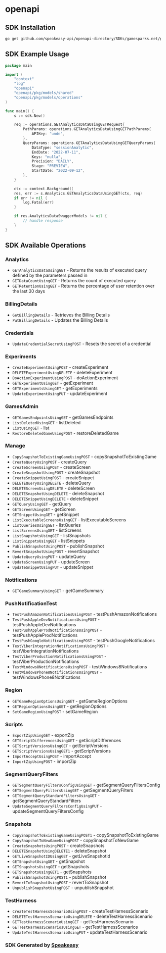 # openapi

<!-- Start SDK Installation -->
## SDK Installation

```bash
go get github.com/speakeasy-api/openapi-directory/SDKs/gamesparks.net/game-details/v2/go
```
<!-- End SDK Installation -->

## SDK Example Usage
<!-- Start SDK Example Usage -->
```go
package main

import (
    "context"
    "log"
    "openapi"
    "openapi/pkg/models/shared"
    "openapi/pkg/models/operations"
)

func main() {
    s := sdk.New()

    req := operations.GETAnalyticsDataUsingGETRequest{
        PathParams: operations.GETAnalyticsDataUsingGETPathParams{
            APIKey: "unde",
        },
        QueryParams: operations.GETAnalyticsDataUsingGETQueryParams{
            DataType: "sessionAnalytic",
            EndDate: "2022-07-11",
            Keys: "nulla",
            Precision: "DAILY",
            Stage: "PREVIEW",
            StartDate: "2022-09-12",
        },
    }

    ctx := context.Background()
    res, err := s.Analytics.GETAnalyticsDataUsingGET(ctx, req)
    if err != nil {
        log.Fatal(err)
    }

    if res.AnalyticsDataSwaggerModels != nil {
        // handle response
    }
}
```
<!-- End SDK Example Usage -->

<!-- Start SDK Available Operations -->
## SDK Available Operations


### Analytics

* `GETAnalyticsDataUsingGET` - Returns the results of executed query defined by the parameters passed in
* `GETDataCountUsingGET` - Returns the count of executed query
* `GETRetentionUsingGET` - Returns the percentage of user retention over the last 30 days

### BillingDetails

* `GetBillingDetails` - Retrieves the Billing Details
* `PutBillingDetails` - Updates the Billing Details

### Credentials

* `UpdateCredentialSecretUsingPOST` - Resets the secret of a credential

### Experiments

* `CreateExperimentUsingPOST` - createExperiment
* `DELETEExperimentUsingDELETE` - deleteExperiment
* `DoActionExperimentUsingPOST` - doActionExperiment
* `GETExperimentUsingGET` - getExperiment
* `GETExperimentsUsingGET` - getExperiments
* `UpdateExperimentUsingPUT` - updateExperiment

### GamesAdmin

* `GETGamesEndpointsUsingGET` - getGamesEndpoints
* `ListDeletedUsingGET` - listDeleted
* `ListUsingGET` - list
* `RestoreDeletedGameUsingPOST` - restoreDeletedGame

### Manage

* `CopySnapshotToExistingGameUsingPOST` - copySnapshotToExistingGame
* `CreateQueryUsingPOST` - createQuery
* `CreateScreenUsingPOST` - createScreen
* `CreateSnapshotUsingPOST` - createSnapshot
* `CreateSnippetUsingPOST` - createSnippet
* `DELETEQueryUsingDELETE` - deleteQuery
* `DELETEScreenUsingDELETE` - deleteScreen
* `DELETESnapshotUsingDELETE` - deleteSnapshot
* `DELETESnippetUsingDELETE` - deleteSnippet
* `GETQueryUsingGET` - getQuery
* `GETScreenUsingGET` - getScreen
* `GETSnippetUsingGET` - getSnippet
* `ListExecutableScreensUsingGET` - listExecutableScreens
* `ListQueriesUsingGET` - listQueries
* `ListScreensUsingGET` - listScreens
* `ListSnapshotsUsingGET` - listSnapshots
* `ListSnippetsUsingGET` - listSnippets
* `PublishSnapshotUsingPOST` - publishSnapshot
* `RevertSnapshotUsingPOST` - revertSnapshot
* `UpdateQueryUsingPUT` - updateQuery
* `UpdateScreenUsingPUT` - updateScreen
* `UpdateSnippetUsingPUT` - updateSnippet

### Notifications

* `GETGameSummaryUsingGET` - getGameSummary

### PushNotificationTest

* `TestPushAmazonNotificationsUsingPOST` - testPushAmazonNotifications
* `TestPushAppleDevNotificationsUsingPOST` - testPushAppleDevNotifications
* `TestPushAppleProdNotificationsUsingPOST` - testPushAppleProdNotifications
* `TestPushGoogleNotificationsUsingPOST` - testPushGoogleNotifications
* `TestViberIntegrationNotificationsUsingPOST` - testViberIntegrationNotifications
* `TestViberProductionNotificationsUsingPOST` - testViberProductionNotifications
* `TestWindows8NotificationsUsingPOST` - testWindows8Notifications
* `TestWindowsPhone8NotificationsUsingPOST` - testWindowsPhone8Notifications

### Region

* `GETGameRegionOptionsUsingGET` - getGameRegionOptions
* `GETRegionOptionsUsingGET` - getRegionOptions
* `SetGameRegionUsingPOST` - setGameRegion

### Scripts

* `ExportZipUsingGET` - exportZip
* `GETScriptDifferencesUsingGET` - getScriptDifferences
* `GETScriptVersionsUsingGET` - getScriptVersions
* `GETScriptVersionsUsingGET1` - getScriptVersions
* `ImportAcceptUsingPOST` - importAccept
* `ImportZipUsingPOST` - importZip

### SegmentQueryFilters

* `GETSegmentQueryFiltersConfigUsingGET` - getSegmentQueryFiltersConfig
* `GETSegmentQueryFiltersUsingGET` - getSegmentQueryFilters
* `GETSegmentQueryStandardFiltersUsingGET` - getSegmentQueryStandardFilters
* `UpdateSegmentQueryFiltersConfigUsingPUT` - updateSegmentQueryFiltersConfig

### Snapshots

* `CopySnapshotToExistingGameUsingPOST1` - copySnapshotToExistingGame
* `CopySnapshotToNewGameUsingPOST` - copySnapshotToNewGame
* `CreateSnapshotsUsingPOST` - createSnapshots
* `DELETESnapshotUsingDELETE1` - deleteSnapshot
* `GETLiveSnapshotIDUsingGET` - getLiveSnapshotId
* `GETSnapshotUsingGET` - getSnapshot
* `GETSnapshotsUsingGET` - getSnapshots
* `GETSnapshotsUsingGET1` - getSnapshots
* `PublishSnapshotUsingPOST1` - publishSnapshot
* `RevertToSnapshotUsingPOST` - revertToSnapshot
* `UnpublishSnapshotUsingPOST` - unpublishSnapshot

### TestHarness

* `CreateTestHarnessScenarioUsingPOST` - createTestHarnessScenario
* `DELETETestHarnessScenarioUsingDELETE` - deleteTestHarnessScenario
* `GETTestHarnessScenarioUsingGET` - getTestHarnessScenario
* `GETTestHarnessScenariosUsingGET` - getTestHarnessScenarios
* `UpdateTestHarnessScenarioUsingPUT` - updateTestHarnessScenario
<!-- End SDK Available Operations -->

### SDK Generated by [Speakeasy](https://docs.speakeasyapi.dev/docs/using-speakeasy/client-sdks)
